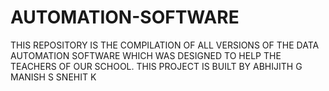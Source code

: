 # AUTOMATION-SOFTWARE
THIS REPOSITORY IS THE COMPILATION OF ALL VERSIONS OF THE DATA AUTOMATION SOFTWARE WHICH WAS DESIGNED TO HELP THE TEACHERS OF OUR SCHOOL.
THIS PROJECT IS BUILT BY 
  ABHIJITH G
  MANISH S
  SNEHIT K
